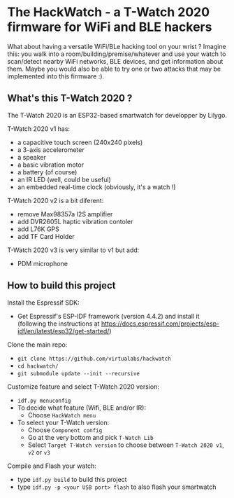 The HackWatch - a T-Watch 2020 firmware for WiFi and BLE hackers
================================================================

What about having a versatile WiFi/BLe hacking tool on your wrist ? Imagine this: you
walk into a room/building/premise/whatever and use your watch to scan/detect nearby WiFi networks,
BLE devices, and get information about them. Maybe you would also be able to try one or two
attacks that may be implemented into this firmware :).

What's this T-Watch 2020 ?
--------------------------

The T-Watch 2020 is an ESP32-based smartwatch for developper by Lilygo.

T-Watch 2020 v1 has:
 * a capacitive touch screen (240x240 pixels)
 * a 3-axis accelerometer
 * a speaker
 * a basic vibration motor 
 * a battery (of course)
 * an IR LED (well, could be useful)
 * an embedded real-time clock (obviously, it's a watch !)

T-Watch 2020 v2 is a bit diferent:
 * remove Max98357a I2S amplifier
 * add DVR2605L haptic vibration contoler 
 * add L76K GPS
 * add TF Card Holder

T-Watch 2020 v3 is very similar to v1 but add:
 * PDM microphone

How to build this project
-------------------------

Install the Espressif SDK:
 * Get Espressif's ESP-IDF framework (version 4.4.2) and install it (following the instructions at https://docs.espressif.com/projects/esp-idf/en/latest/esp32/get-started/)
 
Clone the main repo:
* `git clone https://github.com/virtualabs/hackwatch`
* `cd hackwatch/`
* `git submodule update --init --recursive`

Customize feature and select T-Watch 2020 version:
* `idf.py menuconfig`
* To decide what feature (Wifi, BLE and/or IR):
  * Choose `HackWatch menu`
* To select your T-Watch version:
  * Choose `Component config`
  * Go at the very bottom and pick `T-Watch Lib`
  * Select `Target T-Watch version` to choose between `T-Watch 2020 v1`, `v2` or `v3`
 
Compile and Flash your watch:
 * type `idf.py build` to build this project
 * type `idf.py -p <your USB port> flash` to also flash your smartwatch

